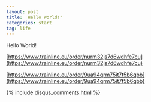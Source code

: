 ```yaml
---
layout: post
title:  Hello World!"
categories: start
tag: life
---
```

Hello World!


[https://www.trainline.eu/order/nurm32js7d6wdhfe7cu](https://www.trainline.eu/order/nurm32js7d6wdhfe7cu)


[https://www.trainline.eu/order/9ua94qrm75it7t5b6qbb](https://www.trainline.eu/order/9ua94qrm75it7t5b6qbb)


{% include disqus_comments.html %}
